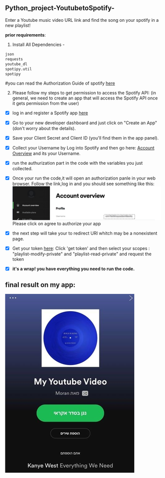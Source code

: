 ## Python_project-YoutubetoSpotify-
Enter a Youtube music video URL  link and find the song on your spotify in a new playlist!

**prior requirements**:
1. Install All Dependencies - 
```
json
requests
youtube_dl
spotipy.util
spotipy
```

#you can read the Authorization Guide of spotify [here](https://developer.spotify.com/documentation/general/guides/authorization-guide/)

2. Please follow my steps to get permission to access the Spotify API:
(in general, we need to create an app that will access the Spotify API once it gets permission from the user)

- [x]  log in and register a Spotify app [here](https://developer.spotify.com/dashboard/login)
- [x] Go to your new developer dashboard and just click on "Create an App" (don't worry about the details).
- [x] Save your Client Secret and Client ID (you'll find them in the app panel).
- [x] Collect your Username by Log into Spotify and then go here: [Account Overview](https://www.spotify.com/us/account/overview/) and its your Username.
- [x] run the authurization part in the code with the variables you just collected.
- [x] Once your run the code,it will open an authorization panle in your web browser. Follow the link,log in  and you should see something like this:
![alt text](username.png)
Please click on agree to authorize your app
- [x] the next step will take your to redirect URI whitch may be a nonexistent page.
- [x] Get your token [here](https://developer.spotify.com/console/post-playlist-tracks/?playlist_id=&position=&uris=):
Click 'get token' and then select your scopes : "playlist-modify-private" and "playlist-read-private" and  request the token

- [x] **it's a wrap! you have everything you need to run the code.**


## final result on my app:
![alt text](Finalresult.jpg)




